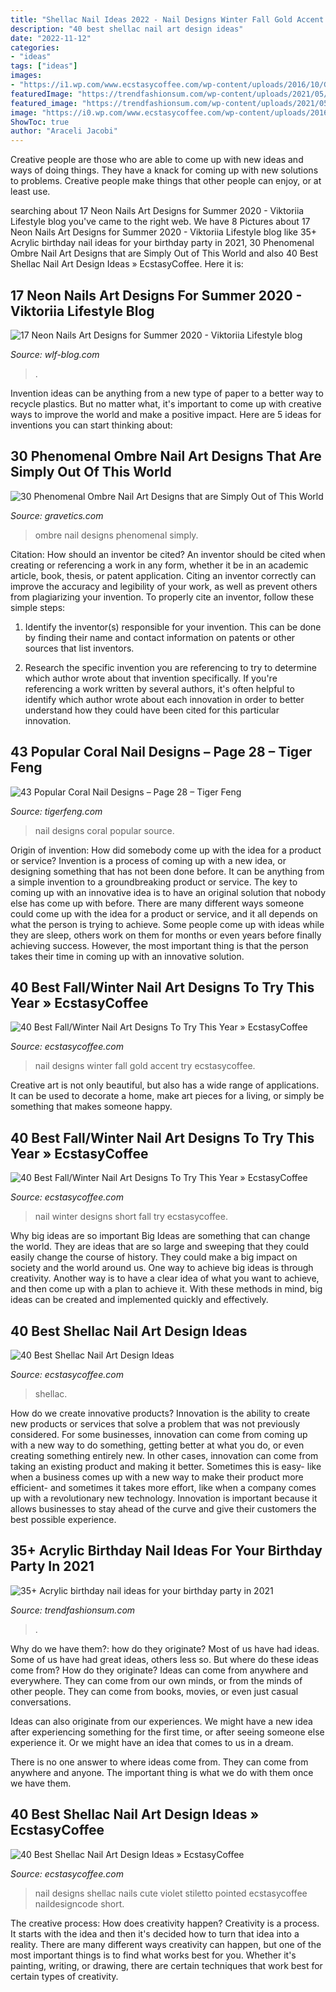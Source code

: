 ```yaml
---
title: "Shellac Nail Ideas 2022 - Nail Designs Winter Fall Gold Accent Try Ecstasycoffee"
description: "40 best shellac nail art design ideas"
date: "2022-11-12"
categories:
- "ideas"
tags: ["ideas"]
images:
- "https://i1.wp.com/www.ecstasycoffee.com/wp-content/uploads/2016/10/GOLD-GLITTERY-ACCENT-NAIL.jpg"
featuredImage: "https://trendfashionsum.com/wp-content/uploads/2021/05/6-16.jpg"
featured_image: "https://trendfashionsum.com/wp-content/uploads/2021/05/6-16.jpg"
image: "https://i0.wp.com/www.ecstasycoffee.com/wp-content/uploads/2016/10/cute-short-winter-nail-art-design.jpg?resize=600%2C613"
ShowToc: true
author: "Araceli Jacobi"
---
```



Creative people are those who are able to come up with new ideas and ways of doing things. They have a knack for coming up with new solutions to problems. Creative people make things that other people can enjoy, or at least use.

	

		
searching about 17 Neon Nails Art Designs for Summer 2020 - Viktoriia Lifestyle blog you've came to the right web. We have 8 Pictures about 17 Neon Nails Art Designs for Summer 2020 - Viktoriia Lifestyle blog like 35+ Acrylic birthday nail ideas for your birthday party in 2021, 30 Phenomenal Ombre Nail Art Designs that are Simply Out of This World and also 40 Best Shellac Nail Art Design Ideas » EcstasyCoffee. Here it is:
		
    
## 17 Neon Nails Art Designs For Summer 2020 - Viktoriia Lifestyle Blog

<img loading=lazy src="https://wlf-blog.com/wp-content/uploads/2020/04/4.NeonNailsVOL2.12-683x1024.jpg" onerror="this.onerror=null;this.src='https://tse1.mm.bing.net/th?id=OIP.wTw4gd7pXwjVXLi4NVwZ9gHaLG&amp;pid=15.1';" alt="17 Neon Nails Art Designs for Summer 2020 - Viktoriia Lifestyle blog">

_Source: wlf-blog.com_

>. 

	

Invention ideas can be anything from a new type of paper to a better way to recycle plastics. But no matter what, it's important to come up with creative ways to improve the world and make a positive impact. Here are 5 ideas for inventions you can start thinking about: 

    
## 30 Phenomenal Ombre Nail Art Designs That Are Simply Out Of This World

<img loading=lazy src="https://www.gravetics.com/wp-content/uploads/2017/08/Bronze-to-White-Ombre-Nail-Design.jpg" onerror="this.onerror=null;this.src='https://tse3.mm.bing.net/th?id=OIP.SM6SOKDONImLGyP2sJKDMQHaLH&amp;pid=15.1';" alt="30 Phenomenal Ombre Nail Art Designs that are Simply Out of This World">

_Source: gravetics.com_

>ombre nail designs phenomenal simply. 

	

Citation: How should an inventor be cited?
An inventor should be cited when creating or referencing a work in any form, whether it be in an academic article, book, thesis, or patent application. Citing an inventor correctly can improve the accuracy and legibility of your work, as well as prevent others from plagiarizing your invention. To properly cite an inventor, follow these simple steps:
1. Identify the inventor(s) responsible for your invention. This can be done by finding their name and contact information on patents or other sources that list inventors.

2. Research the specific invention you are referencing to try to determine which author wrote about that invention specifically. If you're referencing a work written by several authors, it's often helpful to identify which author wrote about each innovation in order to better understand how they could have been cited for this particular innovation.


    
## 43 Popular Coral Nail Designs – Page 28 – Tiger Feng

<img loading=lazy src="http://www.tigerfeng.com/wp-content/uploads/2019/08/28-Coral-Nail-Designs.jpg" onerror="this.onerror=null;this.src='https://tse3.mm.bing.net/th?id=OIP.dB0XCc1-XYrG0vWtx9X86AHaNJ&amp;pid=15.1';" alt="43 Popular Coral Nail Designs – Page 28 – Tiger Feng">

_Source: tigerfeng.com_

>nail designs coral popular source. 

	

Origin of invention: How did somebody come up with the idea for a product or service?
Invention is a process of coming up with a new idea, or designing something that has not been done before. It can be anything from a simple invention to a groundbreaking product or service. The key to coming up with an innovative idea is to have an original solution that nobody else has come up with before. There are many different ways someone could come up with the idea for a product or service, and it all depends on what the person is trying to achieve. Some people come up with ideas while they are sleep, others work on them for months or even years before finally achieving success. However, the most important thing is that the person takes their time in coming up with an innovative solution.

    
## 40 Best Fall/Winter Nail Art Designs To Try This Year » EcstasyCoffee

<img loading=lazy src="https://i1.wp.com/www.ecstasycoffee.com/wp-content/uploads/2016/10/GOLD-GLITTERY-ACCENT-NAIL.jpg" onerror="this.onerror=null;this.src='https://tse4.mm.bing.net/th?id=OIP.sRBLqSbPZ-3SiQqQjp1yjgHaHa&amp;pid=15.1';" alt="40 Best Fall/Winter Nail Art Designs To Try This Year » EcstasyCoffee">

_Source: ecstasycoffee.com_

>nail designs winter fall gold accent try ecstasycoffee. 

	

Creative art is not only beautiful, but also has a wide range of applications. It can be used to decorate a home, make art pieces for a living, or simply be something that makes someone happy.

    
## 40 Best Fall/Winter Nail Art Designs To Try This Year » EcstasyCoffee

<img loading=lazy src="https://i0.wp.com/www.ecstasycoffee.com/wp-content/uploads/2016/10/cute-short-winter-nail-art-design.jpg?resize=600%2C613" onerror="this.onerror=null;this.src='https://tse3.mm.bing.net/th?id=OIP.6DUM5plX8RMx-werve8G5QHaHk&amp;pid=15.1';" alt="40 Best Fall/Winter Nail Art Designs To Try This Year » EcstasyCoffee">

_Source: ecstasycoffee.com_

>nail winter designs short fall try ecstasycoffee. 

	

Why big ideas are so important
Big Ideas are something that can change the world. They are ideas that are so large and sweeping that they could easily change the course of history. They could make a big impact on society and the world around us. One way to achieve big ideas is through creativity. Another way is to have a clear idea of what you want to achieve, and then come up with a plan to achieve it. With these methods in mind, big ideas can be created and implemented quickly and effectively.

    
## 40 Best Shellac Nail Art Design Ideas

<img loading=lazy src="https://www.ecstasycoffee.com/wp-content/uploads/2016/10/Shellac-Nail-Manicure-Ideas.jpg" onerror="this.onerror=null;this.src='https://tse4.mm.bing.net/th?id=OIP.HnVS88hF5ZD9tBISsn-EcAHaHa&amp;pid=15.1';" alt="40 Best Shellac Nail Art Design Ideas">

_Source: ecstasycoffee.com_

>shellac. 

	

How do we create innovative products?
Innovation is the ability to create new products or services that solve a problem that was not previously considered. For some businesses, innovation can come from coming up with a new way to do something, getting better at what you do, or even creating something entirely new. In other cases, innovation can come from taking an existing product and making it better. Sometimes this is easy- like when a business comes up with a new way to make their product more efficient- and sometimes it takes more effort, like when a company comes up with a revolutionary new technology. Innovation is important because it allows businesses to stay ahead of the curve and give their customers the best possible experience.

    
## 35+ Acrylic Birthday Nail Ideas For Your Birthday Party In 2021

<img loading=lazy src="https://trendfashionsum.com/wp-content/uploads/2021/05/6-16.jpg" onerror="this.onerror=null;this.src='https://tse1.mm.bing.net/th?id=OIP.natCWr4ILGQoSGwzEyxdRwHaLH&amp;pid=15.1';" alt="35+ Acrylic birthday nail ideas for your birthday party in 2021">

_Source: trendfashionsum.com_

>. 

	

Why do we have them?: how do they originate?
Most of us have had ideas. Some of us have had great ideas, others less so. But where do these ideas come from? How do they originate?
Ideas can come from anywhere and everywhere. They can come from our own minds, or from the minds of other people. They can come from books, movies, or even just casual conversations.

Ideas can also originate from our experiences. We might have a new idea after experiencing something for the first time, or after seeing someone else experience it. Or we might have an idea that comes to us in a dream.

There is no one answer to where ideas come from. They can come from anywhere and anyone. The important thing is what we do with them once we have them.

    
## 40 Best Shellac Nail Art Design Ideas » EcstasyCoffee

<img loading=lazy src="https://i2.wp.com/www.ecstasycoffee.com/wp-content/uploads/2016/10/Pointed-Stiletto-Nail-Art-Ideas.jpg" onerror="this.onerror=null;this.src='https://tse2.mm.bing.net/th?id=OIP._FAcMoab-6f4ZN0HP9ENDgHaHa&amp;pid=15.1';" alt="40 Best Shellac Nail Art Design Ideas » EcstasyCoffee">

_Source: ecstasycoffee.com_

>nail designs shellac nails cute violet stiletto pointed ecstasycoffee naildesigncode short. 

	

The creative process: How does creativity happen?
Creativity is a process. It starts with the idea and then it's decided how to turn that idea into a reality. There are many different ways creativity can happen, but one of the most important things is to find what works best for you. Whether it's painting, writing, or drawing, there are certain techniques that work best for certain types of creativity.

